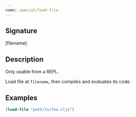 ```yaml
---
name: special/load-file
---
```


## Signature
[filename]


## Description

Only usable from a REPL.

Load file at `filename`, then compiles and evaluates its code.


## Examples

```clj
(load-file "path/to/foo.cljs")
```